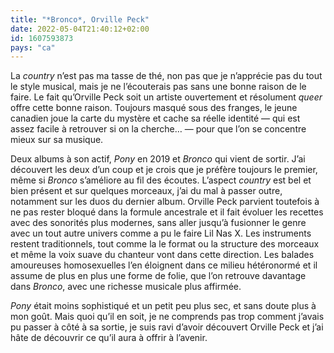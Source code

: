 ```yaml
---
title: "*Bronco*, Orville Peck"
date: 2022-05-04T21:40:12+02:00
id: 1607593873 
pays: "ca"
---
```


La *country* n’est pas ma tasse de thé, non pas que je n’apprécie pas du tout le style musical, mais je ne l’écouterais pas sans une bonne raison de le faire. Le fait qu’Orville Peck soit un artiste ouvertement et résolument *queer* offre cette bonne raison. Toujours masqué sous des franges, le jeune canadien joue la carte du mystère et cache sa réelle identité — qui est assez facile à retrouver si on la cherche… — pour que l’on se concentre mieux sur sa musique. 

Deux albums à son actif, *Pony* en 2019 et *Bronco* qui vient de sortir. J’ai découvert les deux d’un coup et je crois que je préfère toujours le premier, même si *Bronco* s’améliore au fil des écoutes. L’aspect *country* est bel et bien présent et sur quelques morceaux, j’ai du mal à passer outre, notamment sur les duos du dernier album. Orville Peck parvient toutefois à ne pas rester bloqué dans la formule ancestrale et il fait évoluer les recettes avec des sonorités plus modernes, sans aller jusqu’à fusionner le genre avec un tout autre univers comme a pu le faire Lil Nas X. Les instruments restent traditionnels, tout comme la le format ou la structure des morceaux et même la voix suave du chanteur vont dans cette direction. Les balades amoureuses homosexuelles l’en éloignent dans ce milieu hétéronormé et il assume de plus en plus une forme de folie, que l’on retrouve davantage dans *Bronco*, avec une richesse musicale plus affirmée. 

*Pony* était moins sophistiqué et un petit peu plus sec, et sans doute plus à mon goût. Mais quoi qu’il en soit, je ne comprends pas trop comment j’avais pu passer à côté à sa sortie, je suis ravi d’avoir découvert Orville Peck et j’ai hâte de découvrir ce qu’il aura à offrir à l’avenir. 